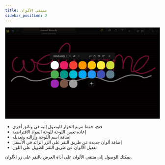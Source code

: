 ```yaml
---
title: منتقي الألوان
sidebar_position: 2
---
```


![منتقي الألوان](color_picker.png)

* فتح، حفظ مربع الحوار للوصول إليه في وثائق أخرى
* إعادة تعيين اللوحة للوحة المواد الافتراضية
* إضافة اسم اللوحة وإزالته وتعديله
* إضافة ألوان جديدة عن طريق النقر على الزر الزائد في الأسفل
* تعديل الألوان عن طريق النقر الطويل على اللون

يمكنك الوصول إلى منتقي الألوان على أداة العرض بالنقر على زر الألوان.
